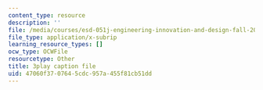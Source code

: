 ```yaml
---
content_type: resource
description: ''
file: /media/courses/esd-051j-engineering-innovation-and-design-fall-2012/47060f3707645cdc957a455f81cb51dd_prmIRgNoexo.vtt
file_type: application/x-subrip
learning_resource_types: []
ocw_type: OCWFile
resourcetype: Other
title: 3play caption file
uid: 47060f37-0764-5cdc-957a-455f81cb51dd
---
```

